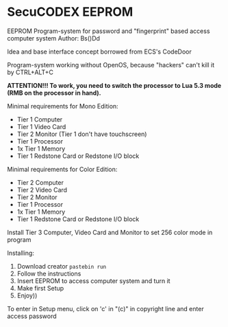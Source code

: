 # SecuCODEX EEPROM

EEPROM Program-system for password and "fingerprint" based access computer system
Author: Bs()Dd

Idea and base interface concept borrowed from ECS's CodeDoor

Program-system working without OpenOS, because "hackers" can't kill it by CTRL+ALT+C

**ATTENTION!!! To work, you need to switch the processor to Lua 5.3 mode (RMB on the processor in hand).**

Minimal requirements for Mono Edition:
 - Tier 1 Computer
 - Tier 1 Video Card
 - Tier 2 Monitor (Tier 1 don't have touchscreen)
 - Tier 1 Processor
 - 1x Tier 1 Memory
 - Tier 1 Redstone Card or Redstone I/O block

Minimal requirements for Color Edition:
 - Tier 2 Computer
 - Tier 2 Video Card
 - Tier 2 Monitor
 - Tier 1 Processor
 - 1x Tier 1 Memory
 - Tier 1 Redstone Card or Redstone I/O block

Install Tier 3 Computer, Video Card and Monitor to set 256 color mode in program

Installing:
 1. Download creator
    `pastebin run `  
 2. Follow the instructions
 3. Insert EEPROM to access computer system and turn it
 4. Make first Setup
 5. Enjoy))
 
To enter in Setup menu, click on 'c' in "(c)" in copyright line and enter access password
